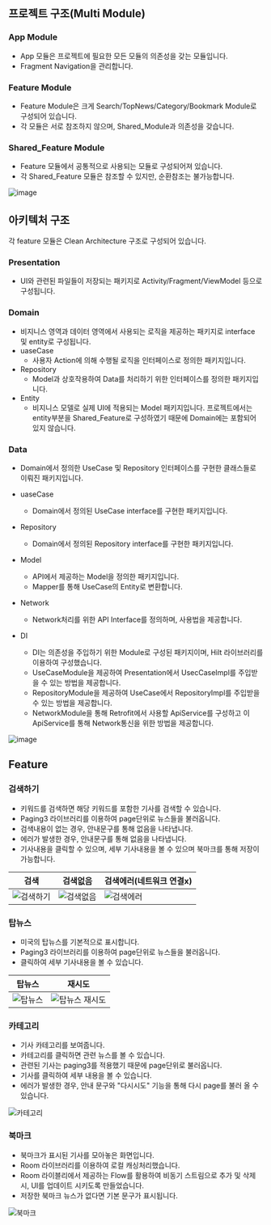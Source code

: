 ## 프로젝트 구조(Multi Module) ##

### App Module ###
- App 모듈은 프로젝트에 필요한 모든 모듈의 의존성을 갖는 모듈입니다.
- Fragment Navigation을 관리합니다.

### Feature Module ###
- Feature Module은 크게 Search/TopNews/Category/Bookmark Module로 구성되어 있습니다.
- 각 모듈은 서로 참조하지 않으며, Shared_Module과 의존성을 갖습니다. 


### Shared_Feature Module ###
- Feature 모듈에서 공통적으로 사용되는 모듈로 구성되어져 있습니다. 
- 각 Shared_Feature 모듈은 참조할 수 있지만, 순환참조는 불가능합니다.

![image](https://user-images.githubusercontent.com/45396949/189475063-1107cc97-05ca-41de-ad2b-72f96633cad4.png)

## 아키텍처 구조 ##
각 feature 모듈은 Clean Architecture 구조로 구성되어 있습니다. 

### Presentation ###
- UI와 관련된 파일들이 저장되는 패키지로 Activity/Fragment/ViewModel 등으로 구성됩니다.

### Domain ###
- 비지니스 영역과 데이터 영역에서 사용되는 로직을 제공하는 패키지로 interface 및 entity로 구성됩니다. 
- uaseCase 
  - 사용자 Action에 의해 수행될 로직을 인터페이스로 정의한 패키지입니다.
- Repository
  - Model과 상호작용하여 Data를 처리하기 위한 인터페이스를 정의한 패키지입니다.
- Entity
  - 비지니스 모델로 실제 UI에 적용되는 Model 패키지입니다. 프로젝트에서는 entity부분을 Shared_Feature로 구성하였기 때문에 Domain에는 포함되어 있지 않습니다.

### Data ###
- Domain에서 정의한 UseCase 및 Repository 인터페이스를 구현한 클래스들로 이뤄진 패키지입니다.

- uaseCase 
  - Domain에서 정의된 UseCase interface를 구현한 패키지입니다.
- Repository
  - Domain에서 정의된 Repository interface를 구현한 패키지입니다.
- Model
  - API에서 제공하는 Model을 정의한 패키지입니다. 
  - Mapper를 통해 UseCase의 Entity로 변환합니다. 
- Network
  - Network처리를 위한 API Interface를 정의하며, 사용법을 제공합니다.
- DI
  - DI는 의존성을 주입하기 위한 Module로 구성된 패키지이며, Hilt 라이브러리를 이용하여 구성했습니다.
  - UseCaseModule을 제공하여 Presentation에서 UsecCaseImpl를 주입받을 수 있는 방법을 제공합니다. 
  - RepositoryModule을 제공하여 UseCase에서 RepositoryImpl를 주입받을 수 있는 방법을 제공합니다.
  - NetworkModule을 통해 Retrofit에서 사용할 ApiService를 구성하고 이 ApiService를 통해 Network통신을 위한 방법을 제공합니다.  

![image](https://user-images.githubusercontent.com/45396949/189476059-54e3a481-6b94-4200-9080-1721fe341257.png)

## Feature ##


### 검색하기 ###
- 키워드를 검색하면 해당 키워드를 포함한 기사를 검색할 수 있습니다.
- Paging3 라이브러리를 이용하여 page단위로 뉴스들을 불러옵니다.
- 검색내용이 없는 경우, 안내문구를 통해 없음을 나타냅니다.
- 에러가 발생한 경우, 안내문구를 통해 없음을 나타냅니다.
- 기사내용을 클릭할 수 있으며, 세부 기사내용을 볼 수 있으며 북마크를 통해 저장이 가능합니다.

| 검색 | 검색없음 | 검색에러(네트워크 연결x) |
| --- | ---- | ---- |
| ![검색하기](https://user-images.githubusercontent.com/45396949/189478014-e39b871c-f025-4870-ad86-57be1eb37c8f.gif) | ![검색없음](https://user-images.githubusercontent.com/45396949/189478671-eb32d8b2-7b36-43d6-bbeb-1abe8e963c0e.gif) | ![검색에러](https://user-images.githubusercontent.com/45396949/189478673-25b76b20-a3f8-41da-bb3f-9a5515101a42.gif) |



### 탑뉴스 ###
- 미국의 탑뉴스를 기본적으로 표시합니다.
- Paging3 라이브러리를 이용하여 page단위로 뉴스들을 불러옵니다.
- 클릭하여 세부 기사내용을 볼 수 있습니다.

| 탑뉴스 | 재시도 |
| :---: | :---: |
| ![탑뉴스](https://user-images.githubusercontent.com/45396949/189478120-99330bdd-c6f1-4b7b-9785-ecd8455a6128.gif) | ![탑뉴스 재시도](https://user-images.githubusercontent.com/45396949/189478780-b0e36f35-76f1-4fa2-b2c2-1b2710948ed9.gif) |




### 카테고리 ###
- 기사 카테고리를 보여줍니다.
- 카테고리를 클릭하면 관련 뉴스를 볼 수 있습니다.
- 관련된 기사는 paging3를 적용했기 때문에 page단위로 불러옵니다.
- 기사를 클릭하여 세부 내용을 볼 수 있습니다. 
- 에러가 발생한 경우, 안내 문구와 "다시시도" 기능을 통해 다시 page를 불러 올 수 있습니다.

![카테고리](https://user-images.githubusercontent.com/45396949/189478176-821a7a50-2797-4944-92f4-410143287fa5.gif)

### 북마크 ###
- 북마크가 표시된 기사를 모아놓은 화면입니다.
- Room 라이브러리를 이용하여 로컬 캐싱처리했습니다.
- Room 라이블리에서 제공하는 Flow를 활용하여 비동기 스트림으로 추가 및 삭제 시, UI를 업데이트 시키도록 만들었습니다. 
- 저장한 북마크 뉴스가 없다면 기본 문구가 표시됩니다.

![북마크](https://user-images.githubusercontent.com/45396949/189478237-acc5dba8-7f93-4c2d-b084-f290020b595a.gif)
